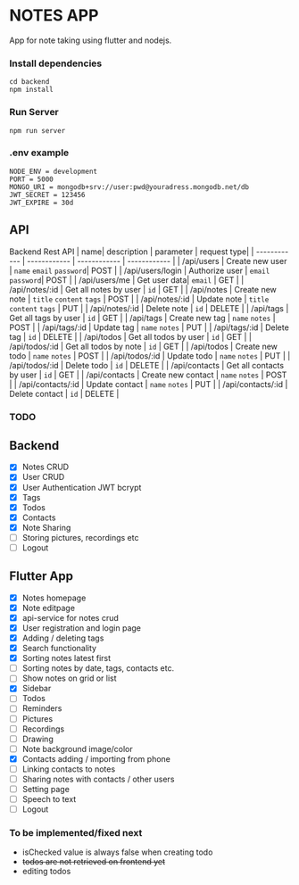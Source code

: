 # NOTES APP

App for note taking using flutter and nodejs.

### Install dependencies

```
cd backend
npm install

```

### Run Server

```
npm run server
```

### .env example
```
NODE_ENV = development
PORT = 5000
MONGO_URI = mongodb+srv://user:pwd@youradress.mongodb.net/db
JWT_SECRET = 123456
JWT_EXPIRE = 30d

```


## API
Backend Rest API 
|   name| description  | parameter   | request type|
| ------------ | ------------ | ------------ | ------------ |
|   /api/users |  Create new user |  `name` `email` `password`| POST |
|   /api/users/login |  Authorize user |  `email` `password`| POST |
|   /api/users/me |  Get user data|  `email` | GET |
|   /api/notes/:id |  Get all notes by user |  `id` | GET |
|   /api/notes |  Create new note |  `title` `content`  `tags` | POST |
|   /api/notes/:id |  Update note |  `title` `content`  `tags` | PUT |
|   /api/notes/:id |  Delete note |  `id` | DELETE |
|   /api/tags |  Get all tags by user |  `id` | GET |
|   /api/tags |  Create new tag |  `name` `notes` | POST |
|   /api/tags/:id |  Update tag |  `name` `notes`  | PUT |
|   /api/tags/:id |  Delete tag |  `id` | DELETE |
|   /api/todos |  Get all todos by user |  `id` | GET |
|   /api/todos/:id |  Get all todos by note |  `id` | GET |
|   /api/todos |  Create new todo |  `name` `notes` | POST |
|   /api/todos/:id |  Update todo |  `name` `notes`  | PUT |
|   /api/todos/:id |  Delete todo |  `id` | DELETE |
|   /api/contacts |  Get all contacts by user |  `id` | GET |
|   /api/contacts |  Create new contact |  `name` `notes` | POST |
|   /api/contacts/:id |  Update contact |  `name` `notes`  | PUT |
|   /api/contacts/:id |  Delete contact |  `id` | DELETE |

### TODO
## Backend
- [x] Notes CRUD
- [x] User CRUD
- [x] User Authentication JWT bcrypt
- [x] Tags
- [x] Todos
- [x] Contacts
- [x] Note Sharing
- [ ] Storing pictures, recordings etc
- [ ] Logout

## Flutter App
- [x] Notes homepage 
- [x] Note editpage
- [x] api-service for notes crud
- [x] User registration and login page
- [x] Adding / deleting tags
- [x] Search functionality
- [x] Sorting notes latest first
- [ ] Sorting notes by date, tags, contacts etc.
- [ ] Show notes on grid or list
- [x] Sidebar
- [ ] Todos
- [ ] Reminders
- [ ] Pictures
- [ ] Recordings
- [ ] Drawing
- [ ] Note background image/color
- [x] Contacts adding / importing from phone
- [ ] Linking contacts to notes
- [ ] Sharing notes with contacts / other users
- [ ] Setting page
- [ ] Speech to text
- [ ] Logout

### To be implemented/fixed next
- isChecked value is always false when creating todo
- ~~todos are not retrieved on frontend yet~~
- editing todos






